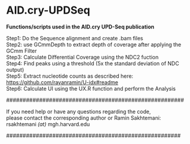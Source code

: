 # AID.cry-UPDSeq
**Functions/scripts used in the AID.cry UPD-Seq publication**

Step1: Do the Sequence alignment and create .bam files    
Step2: use GCmmDepth to extract depth of coverage after applying the GCmm Filter    
Step3: Calculate Differential Coverage using the NDC2 fuction       
Step4: Find peaks using a threshold (5x the standard deviation of NDC output)       
Step5: Extract nucleotide counts as described here: https://github.com/rayanramin/U-idx#readme    
Step6: Calculate UI using the UX.R function and perform the Analysis

######################################################

If you need help or have any questions regarding the code,     
please contact the corresponding author or Ramin Sakhtemani:       
rsakhtemani _(at)_ mgh.harvard.edu

#####################################################
